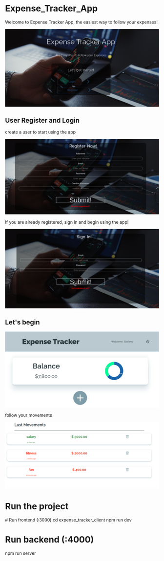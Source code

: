   #                                                        <h1> Expense_Tracker_App </h1>
  
  <p> Welcome to Expense Tracker App, the easiest way to follow your expenses!</p>
  
  ![Expense-Tracker-intro](https://github.com/florMignini/expense_tracker_app/blob/main/public/Expense-Tracker-intro.png)
  
  
  <h2> User Register and Login </h2>
  <p> create a user to start using the app </p>
  
  ![Expense-Tracker-register](https://github.com/florMignini/expense_tracker_app/blob/main/public/Expense-Tracker-register.png)
  
  <p> If you are already registered, sign in and begin using the app! </p>
  
  ![Expense-Tracker-sigIn](https://github.com/florMignini/expense_tracker_app/blob/main/public/Expense-Tracker-signIn.png)
  

  <h2> Let's begin </h2>
  
  ![Expense-Tracker-dashboard](https://github.com/florMignini/expense_tracker_app/blob/main/public/Expense-Tracker-dashboard.png)
  
  
  <p> follow your movements </p>
  
  ![Expense-Tracker-movements](https://github.com/florMignini/expense_tracker_app/blob/main/public/Expense-Tracker-movements.png)

  
  <h1>Run the project</h1>
  # Run frontend (:3000) 
  cd expense_tracker_client
  npm run dev

  # Run backend (:4000)
  npm run server
